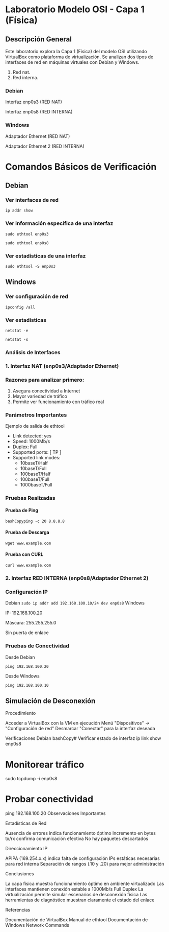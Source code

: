 # Laboratorio Modelo OSI - Capa 1 (Física)
## Descripción General
Este laboratorio explora la Capa 1 (Física) del modelo OSI utilizando VirtualBox como plataforma de virtualización. Se analizan dos tipos de interfaces de red en máquinas virtuales con Debian y Windows.
1. Red nat.
2. Red interna.

### Debian

Interfaz enp0s3 (RED NAT)

Interfaz enp0s8 (RED INTERNA)


### Windows

Adaptador Ethernet (RED NAT)

Adaptador Ethernet 2 (RED INTERNA)



# Comandos Básicos de Verificación
## Debian
### Ver interfaces de red
``ip addr show``

### Ver información específica de una interfaz
``sudo ethtool enp0s3``

``sudo ethtool enp0s8``

### Ver estadísticas de una interfaz
``sudo ethtool -S enp0s3``
## Windows
### Ver configuración de red
``ipconfig /all``

### Ver estadísticas
``netstat -e``

``netstat -s``
### Análisis de Interfaces
### 1. Interfaz NAT (enp0s3/Adaptador Ethernet)

### Razones para analizar primero:
1. Asegura conectividad a Internet
2. Mayor variedad de tráfico
3. Permite ver funcionamiento con tráfico real

### Parámetros Importantes
Ejemplo de salida de ethtool
- Link detected: yes
- Speed: 1000Mb/s
- Duplex: Full
- Supported ports: [ TP ]
- Supported link modes: 
  - 10baseT/Half
  - 10baseT/Full
  - 100baseT/Half
  - 100baseT/Full
  - 1000baseT/Full

### Pruebas Realizadas
#### Prueba de Ping
``bashCopyping -c 20 8.8.8.8``

#### Prueba de Descarga
``wget www.example.com``

#### Prueba con CURL
``curl www.example.com``

### 2. Interfaz RED INTERNA (enp0s8/Adaptador Ethernet 2)
### Configuración IP
Debian
``sudo ip addr add 192.168.100.10/24 dev enp0s8``
Windows

IP: 192.168.100.20

Máscara: 255.255.255.0

Sin puerta de enlace

### Pruebas de Conectividad
Desde Debian

``ping 192.168.100.20``

Desde Windows

``ping 192.168.100.10``

## Simulación de Desconexión
Procedimiento

Acceder a VirtualBox con la VM en ejecución
Menú "Dispositivos" → "Configuración de red"
Desmarcar "Conectar" para la interfaz deseada

Verificaciones
Debian
bashCopy# Verificar estado de interfaz
ip link show enp0s8

# Monitorear tráfico
sudo tcpdump -i enp0s8

# Probar conectividad
ping 192.168.100.20
Observaciones Importantes

Estadísticas de Red

Ausencia de errores indica funcionamiento óptimo
Incremento en bytes tx/rx confirma comunicación efectiva
No hay paquetes descartados


Direccionamiento IP

APIPA (169.254.x.x) indica falta de configuración
IPs estáticas necesarias para red interna
Separación de rangos (.10 y .20) para mejor administración



Conclusiones

La capa física muestra funcionamiento óptimo en ambiente virtualizado
Las interfaces mantienen conexión estable a 1000Mb/s Full Duplex
La virtualización permite simular escenarios de desconexión física
Las herramientas de diagnóstico muestran claramente el estado del enlace

Referencias

Documentación de VirtualBox
Manual de ethtool
Documentación de Windows Network Commands

